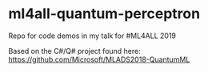 # ml4all-quantum-perceptron
Repo for code demos in my talk for #ML4ALL 2019

Based on the C#/Q# project found here:  https://github.com/Microsoft/MLADS2018-QuantumML
